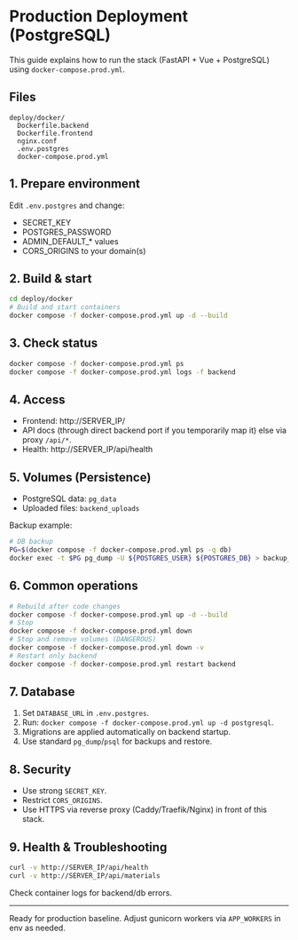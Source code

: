 # Production Deployment (PostgreSQL)

This guide explains how to run the stack (FastAPI + Vue + PostgreSQL) using `docker-compose.prod.yml`.

## Files
```
deploy/docker/
  Dockerfile.backend
  Dockerfile.frontend
  nginx.conf
  .env.postgres
  docker-compose.prod.yml
```

## 1. Prepare environment
Edit `.env.postgres` and change:
- SECRET_KEY
- POSTGRES_PASSWORD
- ADMIN_DEFAULT_* values
- CORS_ORIGINS to your domain(s)

## 2. Build & start
```bash
cd deploy/docker
# Build and start containers
docker compose -f docker-compose.prod.yml up -d --build
```

## 3. Check status
```bash
docker compose -f docker-compose.prod.yml ps
docker compose -f docker-compose.prod.yml logs -f backend
```

## 4. Access
- Frontend: http://SERVER_IP/
- API docs (through direct backend port if you temporarily map it) else via proxy `/api/*`.
- Health: http://SERVER_IP/api/health

## 5. Volumes (Persistence)
- PostgreSQL data: `pg_data`
- Uploaded files: `backend_uploads`

Backup example:
```bash
# DB backup
PG=$(docker compose -f docker-compose.prod.yml ps -q db)
docker exec -t $PG pg_dump -U ${POSTGRES_USER} ${POSTGRES_DB} > backup_$(date +%Y%m%d_%H%M%S).sql
```

## 6. Common operations
```bash
# Rebuild after code changes
docker compose -f docker-compose.prod.yml up -d --build
# Stop
docker compose -f docker-compose.prod.yml down
# Stop and remove volumes (DANGEROUS)
docker compose -f docker-compose.prod.yml down -v
# Restart only backend
docker compose -f docker-compose.prod.yml restart backend
```

## 7. Database
1. Set `DATABASE_URL` in `.env.postgres`.
2. Run: `docker compose -f docker-compose.prod.yml up -d postgresql`.
3. Migrations are applied automatically on backend startup.
4. Use standard `pg_dump`/`psql` for backups and restore.

## 8. Security
- Use strong `SECRET_KEY`.
- Restrict `CORS_ORIGINS`.
- Use HTTPS via reverse proxy (Caddy/Traefik/Nginx) in front of this stack.

## 9. Health & Troubleshooting
```bash
curl -v http://SERVER_IP/api/health
curl -v http://SERVER_IP/api/materials
```
Check container logs for backend/db errors.

---
Ready for production baseline. Adjust gunicorn workers via `APP_WORKERS` in env as needed.
